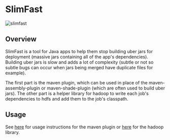 # SlimFast

![slimfast](https://tremblyfitness.files.wordpress.com/2011/06/slim.jpg)

## Overview ##

SlimFast is a tool for Java apps to help them stop building uber jars for deployment (massive jars containing
all of the app's dependencies). Building uber jars is slow and adds a lot of complexity (subtle or not so subtle
bugs can occur when jars being merged have duplicate files for example). 

The first part is the maven plugin, which can be used in place of the maven-assembly-plugin or maven-shade-plugin
(which are often used to build uber jars). The other part is a helper library for hadoop to write each job's dependencies
to hdfs and add them to the job's classpath.

## Usage ##

See [here](slimfast-plugin/README.md) for usage instructions for the maven plugin or [here](slimfast-hadoop/README.md) for the hadoop library.
